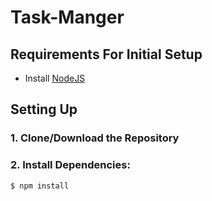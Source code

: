 # Task-Manger

## Requirements For Initial Setup
- Install [NodeJS](https://nodejs.org/en/)

## Setting Up
### 1. Clone/Download the Repository

### 2. Install Dependencies:
`$ npm install`
